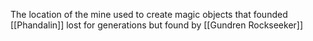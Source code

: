 The location of the mine used to create magic objects that founded  [[Phandalin]]  lost for generations but found by [[Gundren Rockseeker]]